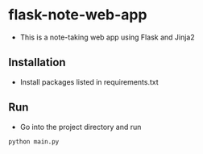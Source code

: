 # flask-note-web-app
- This is a note-taking web app using Flask and Jinja2
## Installation
- Install packages listed in requirements.txt
## Run
- Go into the project directory and run 
```
python main.py
```
